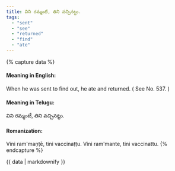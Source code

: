 ```yaml
---
title: విని రమ్మంటే, తిని వచ్చినట్టు.
tags:
  - "sent"
  - "see"
  - "returned"
  - "find"
  - "ate"
---
```


{% capture data %}
#### Meaning in English:
When he was sent to find out, he ate and returned.
( See No. 537. )

#### Meaning in Telugu:
విని రమ్మంటే, తిని వచ్చినట్టు.

#### Romanization:
Vini ram'maṇṭē, tini vaccinaṭṭu.
Vini ram'mante, tini vaccinattu.
{% endcapture %}

{{ data | markdownify }}

